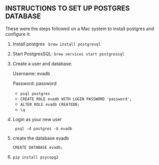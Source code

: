 ## INSTRUCTIONS TO SET UP POSTGRES DATABASE

These were the steps followed on a Mac system to install postgres and configure it:

1. Install postgres
   ``` brew install postgresql```
2. Start PostgresSQL:
```brew services start postgressql```
3. Create a user and database: 
   
   Username: evadb

   Password: password

   - ```psql postgres``` 
   - ```CREATE ROLE evadb WITH LOGIN PASSWORD 'password';```
   - ```ALTER ROLE evadb CREATEDB;```
   - ```\q```
4. Login as your new user

    ``` psql -d postgres -U evadb```
5. create the database evadb

    ```CREATE DATABASE evadb;```
6. ```pip install psycopg2```